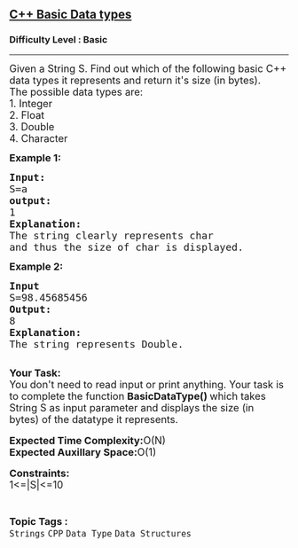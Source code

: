<h2><a href="https://practice.geeksforgeeks.org/problems/c-basic-data-types3128/1?page=2&category=CPP,alphabets&sortBy=submissions">C++ Basic Data types</a></h2><h3>Difficulty Level : Basic</h3><hr><div class="problems_problem_content__Xm_eO"><p><span style="font-size:18px">Given a String S. Find out which of the following basic C++ data types it represents and return it's size (in bytes).<br>
The possible data types are:<br>
1. Integer<br>
2. Float<br>
3. Double<br>
4. Character</span></p>

<p><strong><span style="font-size:18px">Example 1:</span></strong></p>

<pre><span style="font-size:18px"><strong>Input:</strong>
S=a
<strong>output:
</strong>1
<strong>Explanation:
</strong>The string clearly represents char 
and thus the size of char is displayed.</span></pre>

<p><strong><span style="font-size:18px">Example 2:</span></strong></p>

<pre><span style="font-size:18px"><strong>Input</strong>
S=98.45685456
<strong>Output:</strong> 
8
<strong>Explanation:
</strong>The string represents Double.</span>
</pre>

<p><br>
<span style="font-size:18px"><strong>Your Task:&nbsp;&nbsp;</strong><br>
You don't need to read input or print anything. Your task is to complete the function <strong>BasicDataType() </strong>which takes String S as input parameter and displays the size (in bytes)&nbsp;of the datatype it represents.&nbsp;</span><br>
<br>
<span style="font-size:18px"><strong>Expected Time Complexity:</strong>O(N)<br>
<strong>Expected Auxillary Space:</strong>O(1)</span><br>
<br>
<span style="font-size:18px"><strong>Constraints:</strong><br>
1&lt;=|S|&lt;=10</span></p>
</div><br><p><span style=font-size:18px><strong>Topic Tags : </strong><br><code>Strings</code>&nbsp;<code>CPP</code>&nbsp;<code>Data Type</code>&nbsp;<code>Data Structures</code>&nbsp;